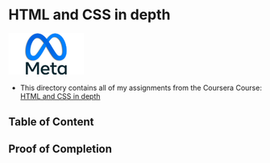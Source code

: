 # HTML and CSS in depth

<img src="../meta-logo.png" width=150>

- This directory contains all of my assignments from the Coursera Course: [HTML and CSS in depth](https://www.coursera.org/learn/html-and-css-in-depth)

## Table of Content

<!-- - Week 1: [HTML in depth](https://github.com/ginny100/Meta-Front-End-Developer/tree/master/Course%204%20-%20HTML%20and%20CSS%20in%20depth/Week%201%20-%20HTML%20in%20depth)
- Week 2: [Interactive CSS](https://github.com/ginny100/Meta-Front-End-Developer/tree/master/Course%204%20-%20HTML%20and%20CSS%20in%20depth/Week%202%20-%20Interactive%20CSS)
- Week 3: [Graded Assessment](https://github.com/ginny100/Meta-Front-End-Developer/tree/master/Course%204%20-%20HTML%20and%20CSS%20in%20depth/Week%203%20-%20Graded%20Assessment) -->

## Proof of Completion

<!-- <img src="./certificate.png" width=800> -->